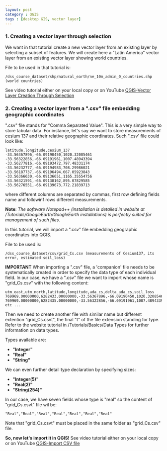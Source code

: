 ```yaml
---
layout: post
category : QGIS
tags : [desktop GIS, vector layer]
---
```


### 1. Creating a vector layer through selection
We want in that tutorial create a new vector layer from an existing layer by selecting a subset of features.
We will create here a "Latin America" vector layer from an existing vector layer showing world countries.

File to be used in that tutorial is:

    /dss_course_dataset/shp/natural_earth/ne_10m_admin_0_countries.shp (world countries)

See video tutorial either on your local copy or on YouTube [QGIS-Vector Layer Creation Through Selection](http://www.youtube.com/watch?v=NhSmy5IcxOw&feature=player_detailpage) 

### 2. Creating a vector layer from a ".csv" file embedding geographic coordinates
".csv" file stands for "Comma Separated Value". This is a very simple way to store tabular data.
For instance, let's say we want to store measurements of cesium 137 and their relative geographic coordinates. Such ".csv' file could look like:

    latitude,longitude,cesium_137
    -33.56367896,-66.09190450,1020.32085461
    -33.56322856,-66.09191961,1007.48943394
    -33.56277816,-66.09193472,797.48331174
    -33.56232777,-66.09194983,708.29986021
    -33.56187737,-66.09196494,667.05923843
    -33.56366630,-66.09136651,1165.35554756
    -33.56321591,-66.09138162,895.07829585
    -33.56276551,-66.09139673,772.21839713
    
where different columns are separated by commas, first row defining fields name and followinf rows different measurements.

**Note**: *The software Notepad++ (installation is detailed in website at /Tutorials/GoogleEarth/GoogleEarth installations) is perfectly suited for management of such files.*

In this tutorial, we will import a ".csv" file embedding geographic coordinates into QGIS.

File to be used is:

    /dss_course_dataset/csv/grid_Cs.csv (measurements of Cesium137, its error, estimated soil_loss)

**IMPORTANT**
When importing a ".csv" file, a 'companion' file needs to be systematically created in order to specify the data type of each individual field. In our case, we have a ".csv" file we want to import whose name is "grid_Cs.csv" with the following content:

    utm_east,utm_north,latitude,longitude,ada_cs,delta_ada_cs,soil_loss
    769969.00000000,6282433.00000000,-33.56367896,-66.09190450,1020.32085461,102.03208546,-139.03743393
    769969.00000000,6282435.00000000,-33.56322856,-66.09191961,1007.48943394,100.74894339,-148.96650945
    etc ...

Then we need to create another file with similar name but different extention "grid_Cs.csvt", the final "t" of the file extension standing for type. Refer to the website tutorial in /Tutorials/Basics/Data Types for further information on data types.

Types available are:
* **"Integer"**
* **"Real"**
* **"String"**

We can even further detail type declaration by specifying sizes:
* **"Integer(5)"**
* **"Real(2)"**
* **"String(254)"**

In our case, we have seven fields whose type is "real" so the content of "grid_Cs.csvt" file wil be:

    "Real","Real","Real","Real","Real","Real","Real"

Note that "grid_Cs.csvt" must be placed in the same folder as "grid_Cs.csv" file.

**So, now let's import it in QGIS!**
See video tutorial either on your local copy or on YouTube [QGIS-Import CSV file](http://www.youtube.com/watch?feature=player_detailpage&v=nKXQS0Z7-B0)




    


